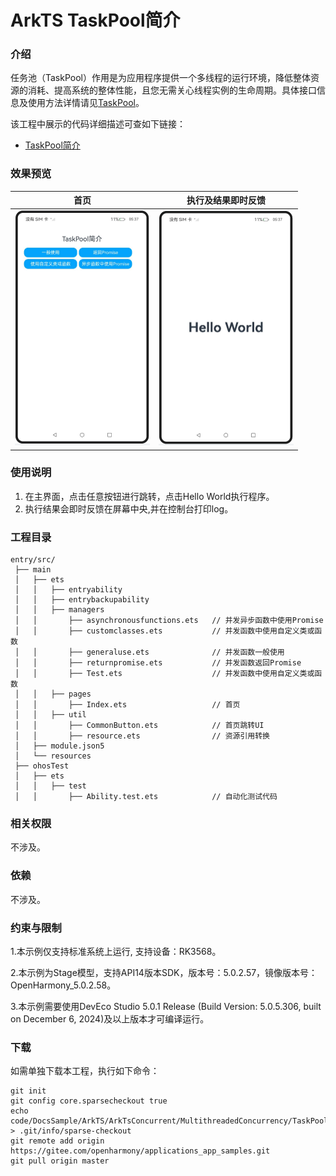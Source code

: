# ArkTS TaskPool简介

### 介绍

任务池（TaskPool）作用是为应用程序提供一个多线程的运行环境，降低整体资源的消耗、提高系统的整体性能，且您无需关心线程实例的生命周期。具体接口信息及使用方法详情请见[TaskPool](https://docs.openharmony.cn/pages/v5.0/zh-cn/application-dev/reference/apis-arkts/js-apis-taskpool.md)。

该工程中展示的代码详细描述可查如下链接：

- [TaskPool简介](https://docs.openharmony.cn/pages/v5.0/zh-cn/application-dev/arkts-utils/taskpool-introduction.md)

### 效果预览

|                                   首页                                    |                            执行及结果即时反馈                             |
| :-----------------------------------------------------------------------: | :-----------------------------------------------------------------------: |
| <img src="./screenshots/TaskPoolIntroduction_1.png" style="zoom: 50%;" /> | <img src="./screenshots/TaskPoolIntroduction_2.png" style="zoom: 50%;" /> |

### 使用说明

1. 在主界面，点击任意按钮进行跳转，点击Hello World执行程序。
2. 执行结果会即时反馈在屏幕中央,并在控制台打印log。

### 工程目录

```
entry/src/
 ├── main
 │   ├── ets
 │   │   ├── entryability
 │   │   ├── entrybackupability
 │   │   ├── managers
 │   │       ├── asynchronousfunctions.ets   // 并发异步函数中使用Promise
 │   │       ├── customclasses.ets           // 并发函数中使用自定义类或函数
 │   │       ├── generaluse.ets              // 并发函数一般使用
 │   │       ├── returnpromise.ets           // 并发函数返回Promise
 │   │       ├── Test.ets					 // 并发函数中使用自定义类或函数
 │   │   ├── pages
 │   │       ├── Index.ets                   // 首页
 │   │   ├── util
 │   │       ├── CommonButton.ets 		     // 首页跳转UI
 │   │       ├── resource.ets 		         // 资源引用转换
 │   ├── module.json5
 │   └── resources
 ├── ohosTest
 │   ├── ets
 │   │   ├── test
 │   │       ├── Ability.test.ets            // 自动化测试代码
```

### 相关权限

不涉及。

### 依赖

不涉及。

### 约束与限制

1.本示例仅支持标准系统上运行, 支持设备：RK3568。

2.本示例为Stage模型，支持API14版本SDK，版本号：5.0.2.57，镜像版本号：OpenHarmony_5.0.2.58。

3.本示例需要使用DevEco Studio 5.0.1 Release (Build Version: 5.0.5.306, built on December 6, 2024)及以上版本才可编译运行。

### 下载

如需单独下载本工程，执行如下命令：

```
git init
git config core.sparsecheckout true
echo code/DocsSample/ArkTS/ArkTsConcurrent/MultithreadedConcurrency/TaskPoolIntroduction > .git/info/sparse-checkout
git remote add origin https://gitee.com/openharmony/applications_app_samples.git
git pull origin master
```
